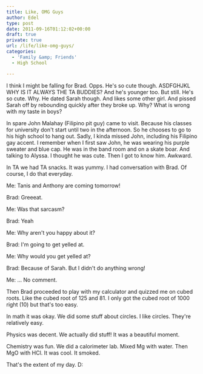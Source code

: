 ```yaml
---
title: Like, OMG Guys
author: Edel
type: post
date: 2011-09-16T01:12:02+00:00
draft: true
private: true
url: /life/like-omg-guys/
categories:
  - 'Family &amp; Friends'
  - High School

---
```

I think I might be falling for Brad. Opps. He's so cute though. ASDFGHJKL WHY IS IT ALWAYS THE TA BUDDIES? And he's younger too. But still. He's so cute. Why. He dated Sarah though. And likes some other girl. And pissed Sarah off by rebounding quickly after they broke up. Why? What is wrong with my taste in boys?

In spare John Malahay (Filipino pit guy) came to visit. Because his classes for university don't start until two in the afternoon. So he chooses to go to his high school to hang out. Sadly, I kinda missed John, including his Filipino gay accent. I remember when I first saw John, he was wearing his purple sweater and blue cap. He was in the band room and on a skate boar. And talking to Alyssa. I thought he was cute. Then I got to know him. Awkward.

In TA we had TA snacks. It was yummy. I had conversation with Brad. Of course, I do that everyday.

Me: Tanis and Anthony are coming tomorrow!
  
Brad: Greeeat.
  
Me: Was that sarcasm?
  
Brad: Yeah
  
Me: Why aren't you happy about it?
  
Brad: I'm going to get yelled at.
  
Me: Why would you get yelled at?
  
Brad: Because of Sarah. But I didn't do anything wrong!
  
Me: &#8230; No comment.

Then Brad proceeded to play with my calculator and quizzed me on cubed roots. Like the cubed root of 125 and 81. I only got the cubed root of 1000 right (10) but that's too easy.

In math it was okay. We did some stuff about circles. I like circles. They're relatively easy.

Physics was decent. We actually did stuff! It was a beautiful moment.

Chemistry was fun. We did a calorimeter lab. Mixed Mg with water. Then MgO with HCl. It was cool. It smoked.

That's the extent of my day. D:


